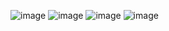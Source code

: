 ![image](https://github.com/user-attachments/assets/38de4f27-de2f-4ca0-a892-8aad0f2fd0da)
![image](https://github.com/user-attachments/assets/fefa24bb-a24b-43ca-8f49-496b3e6e4ea0)
![image](https://github.com/user-attachments/assets/b7ab4497-99b8-4897-bb0e-22bc2a7c9038)
![image](https://github.com/user-attachments/assets/ada447d1-b524-47ec-93ac-4b9b47a4b4a8)
